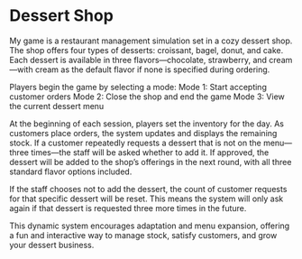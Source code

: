 # Dessert Shop
My game is a restaurant management simulation set in a cozy dessert shop. The shop offers four types of desserts: croissant, bagel, donut, and cake. Each dessert is available in three flavors—chocolate, strawberry, and cream—with cream as the default flavor if none is specified during ordering.

Players begin the game by selecting a mode:
Mode 1: Start accepting customer orders
Mode 2: Close the shop and end the game
Mode 3: View the current dessert menu

At the beginning of each session, players set the inventory for the day. As customers place orders, the system updates and displays the remaining stock. If a customer repeatedly requests a dessert that is not on the menu—three times—the staff will be asked whether to add it. If approved, the dessert will be added to the shop’s offerings in the next round, with all three standard flavor options included.

If the staff chooses not to add the dessert, the count of customer requests for that specific dessert will be reset. This means the system will only ask again if that dessert is requested three more times in the future.

This dynamic system encourages adaptation and menu expansion, offering a fun and interactive way to manage stock, satisfy customers, and grow your dessert business.

